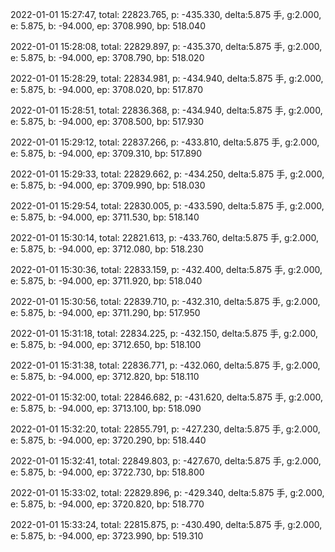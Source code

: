 2022-01-01 15:27:47, total: 22823.765, p: -435.330, delta:5.875 手, g:2.000, e: 5.875, b: -94.000, ep: 3708.990, bp: 518.040

2022-01-01 15:28:08, total: 22829.897, p: -435.370, delta:5.875 手, g:2.000, e: 5.875, b: -94.000, ep: 3708.790, bp: 518.020

2022-01-01 15:28:29, total: 22834.981, p: -434.940, delta:5.875 手, g:2.000, e: 5.875, b: -94.000, ep: 3708.020, bp: 517.870

2022-01-01 15:28:51, total: 22836.368, p: -434.940, delta:5.875 手, g:2.000, e: 5.875, b: -94.000, ep: 3708.500, bp: 517.930

2022-01-01 15:29:12, total: 22837.266, p: -433.810, delta:5.875 手, g:2.000, e: 5.875, b: -94.000, ep: 3709.310, bp: 517.890

2022-01-01 15:29:33, total: 22829.662, p: -434.250, delta:5.875 手, g:2.000, e: 5.875, b: -94.000, ep: 3709.990, bp: 518.030

2022-01-01 15:29:54, total: 22830.005, p: -433.590, delta:5.875 手, g:2.000, e: 5.875, b: -94.000, ep: 3711.530, bp: 518.140

2022-01-01 15:30:14, total: 22821.613, p: -433.760, delta:5.875 手, g:2.000, e: 5.875, b: -94.000, ep: 3712.080, bp: 518.230

2022-01-01 15:30:36, total: 22833.159, p: -432.400, delta:5.875 手, g:2.000, e: 5.875, b: -94.000, ep: 3711.920, bp: 518.040

2022-01-01 15:30:56, total: 22839.710, p: -432.310, delta:5.875 手, g:2.000, e: 5.875, b: -94.000, ep: 3711.290, bp: 517.950

2022-01-01 15:31:18, total: 22834.225, p: -432.150, delta:5.875 手, g:2.000, e: 5.875, b: -94.000, ep: 3712.650, bp: 518.100

2022-01-01 15:31:38, total: 22836.771, p: -432.060, delta:5.875 手, g:2.000, e: 5.875, b: -94.000, ep: 3712.820, bp: 518.110

2022-01-01 15:32:00, total: 22846.682, p: -431.620, delta:5.875 手, g:2.000, e: 5.875, b: -94.000, ep: 3713.100, bp: 518.090

2022-01-01 15:32:20, total: 22855.791, p: -427.230, delta:5.875 手, g:2.000, e: 5.875, b: -94.000, ep: 3720.290, bp: 518.440

2022-01-01 15:32:41, total: 22849.803, p: -427.670, delta:5.875 手, g:2.000, e: 5.875, b: -94.000, ep: 3722.730, bp: 518.800

2022-01-01 15:33:02, total: 22829.896, p: -429.340, delta:5.875 手, g:2.000, e: 5.875, b: -94.000, ep: 3720.820, bp: 518.770

2022-01-01 15:33:24, total: 22815.875, p: -430.490, delta:5.875 手, g:2.000, e: 5.875, b: -94.000, ep: 3723.990, bp: 519.310